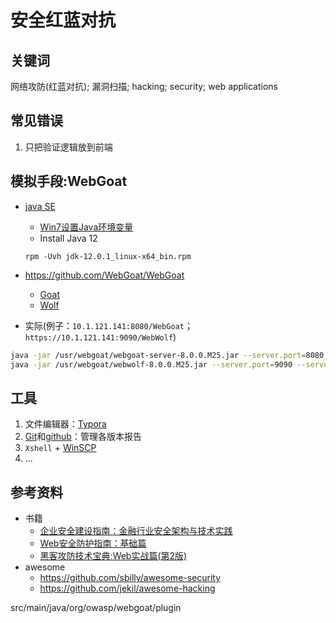 # 安全红蓝对抗

## 关键词

网络攻防(红蓝对抗); 漏洞扫描; hacking; security; web applications

## 常见错误

1. 只把验证逻辑放到前端

## 模拟手段:WebGoat

- [java SE](https://www.oracle.com/technetwork/java/javase/downloads/index.html)
  
  - [Win7设置Java环境变量](https://www.cnblogs.com/iwin12021/p/6057890.html)
  - Install Java 12
  ```
  rpm -Uvh jdk-12.0.1_linux-x64_bin.rpm
  ```
  
- https://github.com/WebGoat/WebGoat
  - [Goat](localhost:8080/WebGoat)
  - [Wolf](http://localhost:9090/login)
  
- 实际(例子：`10.1.121.141:8080/WebGoat`；`https://10.1.121.141:9090/WebWolf`)
```bash
java -jar /usr/webgoat/webgoat-server-8.0.0.M25.jar --server.port=8080 --server.address=10.1.121.141
java -jar /usr/webgoat/webwolf-8.0.0.M25.jar --server.port=9090 --server.address=10.1.121.141
```

## 工具

1. 文件编辑器：[Typora](https://www.typora.io/#windows)
2. [Git](https://git-scm.com/download/win)和[github](https://github.com/)：管理各版本报告
3. `Xshell` + [WinSCP](https://winscp.net/eng/docs/lang:chs)
4. ...

## 参考资料

- 书籍
  - [企业安全建设指南：金融行业安全架构与技术实践](https://www.amazon.cn/dp/B07QG6LWRS/ref=rdr_ext_sb_ti_sims_1)
  - [Web安全防护指南：基础篇](https://www.amazon.cn/dp/B07PHSVJZC/ref=pd_sbs_351_3/458-1060962-6020426?_encoding=UTF8&pd_rd_i=B07PHSVJZC&pd_rd_r=acfbc196-9eb5-11e9-a8f6-f55e4c4bcf9a&pd_rd_w=XFdjh&pd_rd_wg=ldiyf&pf_rd_p=5d917973-0ef4-4b3e-aa18-2becf295a480&pf_rd_r=4FPT10KS9H3PT3X54YSD&psc=1&refRID=4FPT10KS9H3PT3X54YSD)
  - [黑客攻防技术宝典:Web实战篇(第2版)](https://www.amazon.cn/dp/B008FNO9GK/ref=sr_1_4?__mk_zh_CN=%E4%BA%9A%E9%A9%AC%E9%80%8A%E7%BD%91%E7%AB%99&keywords=web%E5%AE%89%E5%85%A8&qid=1562283478&s=gateway&sr=8-4)
- awesome
  - https://github.com/sbilly/awesome-security
  - https://github.com/jekil/awesome-hacking

src/main/java/org/owasp/webgoat/plugin
